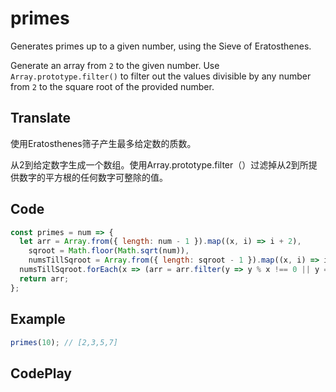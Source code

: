 # primes

Generates primes up to a given number, using the Sieve of Eratosthenes.

Generate an array from `2` to the given number. Use `Array.prototype.filter()` to filter out the values divisible by any number from `2` to the square root of the provided number.

## Translate

使用Eratosthenes筛子产生最多给定数的质数。

从2到给定数字生成一个数组。使用Array.prototype.filter（）过滤掉从2到所提供数字的平方根的任何数字可整除的值。

## Code

```js
const primes = num => {
  let arr = Array.from({ length: num - 1 }).map((x, i) => i + 2),
    sqroot = Math.floor(Math.sqrt(num)),
    numsTillSqroot = Array.from({ length: sqroot - 1 }).map((x, i) => i + 2);
  numsTillSqroot.forEach(x => (arr = arr.filter(y => y % x !== 0 || y === x)));
  return arr;
};
```

## Example

```js
primes(10); // [2,3,5,7]
```

## CodePlay

<template>
  <code-play codeplay-id="" />
</template>
